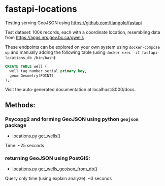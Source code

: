 # fastapi-locations

Testing serving GeoJSON using https://github.com/tiangolo/fastapi

Test dataset:  100k records, each with a coordinate location, resembling data from https://apps.nrs.gov.bc.ca/gwells

These endpoints can be explored on your own system using `docker-compose up` and manually adding the following table
(using `docker exec -it fastapi-locations_db /bin/bash`):

```sql
CREATE TABLE well (
  well_tag_number serial primary key,
  geom Geometry(POINT)
);
```

Visit the auto-generated documentation at localhost:8000/docs.

## Methods:

### Psycopg2 and forming GeoJSON using python `geojson` package

  * [locations.py get_wells()](https://github.com/stephenhillier/fastapi-locations/blob/master/locations.py#L25-L56)
  
Time:  ~25 seconds

### returning GeoJSON using PostGIS:

  * [locations.py get_wells_geojson_from_db()](https://github.com/stephenhillier/fastapi-locations/blob/master/locations.py#L59-L118)
  
  Query only time (using explain analyze):  ~3 seconds
